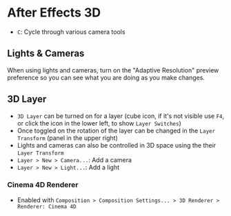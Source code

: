 # After Effects 3D

- `C`: Cycle through various camera tools

## Lights & Cameras

When using lights and cameras, turn on the "Adaptive Resolution" preview preference so you can see what you are doing as you make changes.

## 3D Layer

- `3D Layer` can be turned on for a layer (cube icon, if it's not visible use `F4`, or click the icon in the lower left, to show `Layer Switches`)
- Once toggled on the rotation of the layer can be changed in the `Layer Transform` (panel in the upper right)
- Lights and cameras can also be controlled in 3D space using the their `Layer Transform`
- `Layer > New > Camera...`: Add a camera
- `Layer > New > Light...`: Add a light

### Cinema 4D Renderer

- Enabled with `Composition > Composition Settings... > 3D Renderer > Renderer: Cinema 4D`